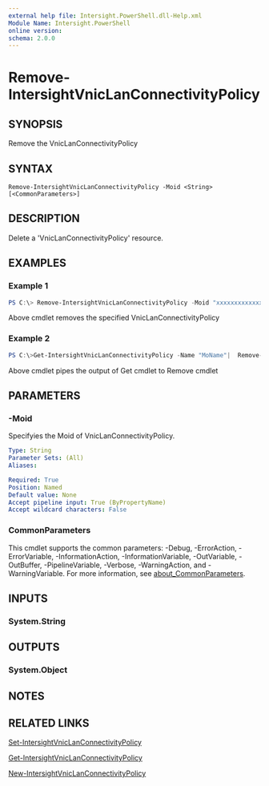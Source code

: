 ```yaml
---
external help file: Intersight.PowerShell.dll-Help.xml
Module Name: Intersight.PowerShell
online version:
schema: 2.0.0
---
```


# Remove-IntersightVnicLanConnectivityPolicy

## SYNOPSIS
Remove the VnicLanConnectivityPolicy

## SYNTAX

```
Remove-IntersightVnicLanConnectivityPolicy -Moid <String> [<CommonParameters>]
```

## DESCRIPTION
Delete a &apos;VnicLanConnectivityPolicy&apos; resource.

## EXAMPLES

### Example 1
```powershell
PS C:\> Remove-IntersightVnicLanConnectivityPolicy -Moid "xxxxxxxxxxxxxxxxxxxxxxxxxxx"
```
Above cmdlet removes the specified VnicLanConnectivityPolicy 

### Example 2
```powershell
PS C:\>Get-IntersightVnicLanConnectivityPolicy -Name "MoName"|  Remove-IntersightVnicLanConnectivityPolicy
```
Above cmdlet pipes the output of Get cmdlet to Remove cmdlet

## PARAMETERS

### -Moid
Specifyies the Moid of VnicLanConnectivityPolicy.

```yaml
Type: String
Parameter Sets: (All)
Aliases:

Required: True
Position: Named
Default value: None
Accept pipeline input: True (ByPropertyName)
Accept wildcard characters: False
```

### CommonParameters
This cmdlet supports the common parameters: -Debug, -ErrorAction, -ErrorVariable, -InformationAction, -InformationVariable, -OutVariable, -OutBuffer, -PipelineVariable, -Verbose, -WarningAction, and -WarningVariable. For more information, see [about_CommonParameters](http://go.microsoft.com/fwlink/?LinkID=113216).

## INPUTS

### System.String

## OUTPUTS

### System.Object
## NOTES

## RELATED LINKS

[Set-IntersightVnicLanConnectivityPolicy](./Set-IntersightVnicLanConnectivityPolicy.md)

[Get-IntersightVnicLanConnectivityPolicy](./Get-IntersightVnicLanConnectivityPolicy.md)

[New-IntersightVnicLanConnectivityPolicy](./New-IntersightVnicLanConnectivityPolicy.md)

